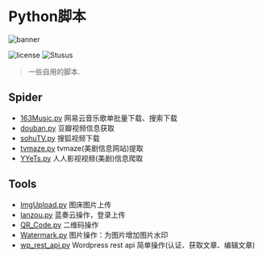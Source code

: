 # Python脚本

![banner](https://www.python.org/static/community_logos/python-logo-master-v3-TM-flattened.png)

![license](https://img.shields.io/github/license/Virace/Python.svg?color=blueviolet&style=popout-square)
![Stusus](https://img.shields.io/badge/status-%E6%8C%81%E7%BB%AD%E6%9B%B4%E6%96%B0-blue.svg?style=popout-square)

> 一些自用的脚本.

## Spider

- [163Music.py](https://github.com/Virace/Python/tree/master/Spider/163Music.py) 网易云音乐歌单批量下载、搜索下载
- [douban.py](https://github.com/Virace/Python/tree/master/Spider/douban.py) 豆瓣视频信息获取
- [sohuTV.py](https://github.com/Virace/Python/tree/master/Spider/sohuTV.py) 搜狐视频下载
- [tvmaze.py](https://github.com/Virace/Python/tree/master/Spider/tvmaze.py) tvmaze(美剧信息网站)提取
- [YYeTs.py](https://github.com/Virace/Python/tree/master/Spider/YYeTs.py) 人人影视视频(美剧)信息爬取

## Tools

- [ImgUpload.py](https://github.com/Virace/Python/tree/master/Tools/ImgUpload.py) 图床图片上传 
- [lanzou.py](https://github.com/Virace/Python/tree/master/Tools/lanzou.py) 蓝奏云操作，登录上传
- [QR_Code.py](https://github.com/Virace/Python/tree/master/Tools/QR_Code.py) 二维码操作
- [Watermark.py](https://github.com/Virace/Python/tree/master/Tools/Watermark.py) 图片操作：为图片增加图片水印
- [wp_rest_api.py](https://github.com/Virace/Python/tree/master/Tools/wp_rest_api.py) Wordpress rest api 简单操作(认证、获取文章、编辑文章)
